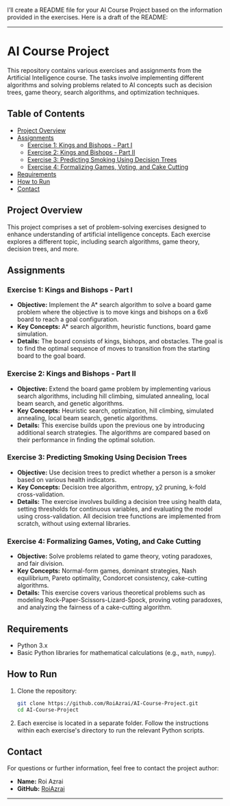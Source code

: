 I’ll create a README file for your AI Course Project based on the information provided in the exercises. Here is a draft of the README:

---

# AI Course Project

This repository contains various exercises and assignments from the Artificial Intelligence course. The tasks involve implementing different algorithms and solving problems related to AI concepts such as decision trees, game theory, search algorithms, and optimization techniques.

## Table of Contents

- [Project Overview](#project-overview)
- [Assignments](#assignments)
  - [Exercise 1: Kings and Bishops - Part I](#exercise-1-kings-and-bishops---part-i)
  - [Exercise 2: Kings and Bishops - Part II](#exercise-2-kings-and-bishops---part-ii)
  - [Exercise 3: Predicting Smoking Using Decision Trees](#exercise-3-predicting-smoking-using-decision-trees)
  - [Exercise 4: Formalizing Games, Voting, and Cake Cutting](#exercise-4-formalizing-games-voting-and-cake-cutting)
- [Requirements](#requirements)
- [How to Run](#how-to-run)
- [Contact](#contact)

## Project Overview

This project comprises a set of problem-solving exercises designed to enhance understanding of artificial intelligence concepts. Each exercise explores a different topic, including search algorithms, game theory, decision trees, and more.

## Assignments

### Exercise 1: Kings and Bishops - Part I

- **Objective:** Implement the A* search algorithm to solve a board game problem where the objective is to move kings and bishops on a 6x6 board to reach a goal configuration.
- **Key Concepts:** A* search algorithm, heuristic functions, board game simulation.
- **Details:** The board consists of kings, bishops, and obstacles. The goal is to find the optimal sequence of moves to transition from the starting board to the goal board.

### Exercise 2: Kings and Bishops - Part II

- **Objective:** Extend the board game problem by implementing various search algorithms, including hill climbing, simulated annealing, local beam search, and genetic algorithms.
- **Key Concepts:** Heuristic search, optimization, hill climbing, simulated annealing, local beam search, genetic algorithms.
- **Details:** This exercise builds upon the previous one by introducing additional search strategies. The algorithms are compared based on their performance in finding the optimal solution.

### Exercise 3: Predicting Smoking Using Decision Trees

- **Objective:** Use decision trees to predict whether a person is a smoker based on various health indicators.
- **Key Concepts:** Decision tree algorithm, entropy, χ2 pruning, k-fold cross-validation.
- **Details:** The exercise involves building a decision tree using health data, setting thresholds for continuous variables, and evaluating the model using cross-validation. All decision tree functions are implemented from scratch, without using external libraries.

### Exercise 4: Formalizing Games, Voting, and Cake Cutting

- **Objective:** Solve problems related to game theory, voting paradoxes, and fair division.
- **Key Concepts:** Normal-form games, dominant strategies, Nash equilibrium, Pareto optimality, Condorcet consistency, cake-cutting algorithms.
- **Details:** This exercise covers various theoretical problems such as modeling Rock-Paper-Scissors-Lizard-Spock, proving voting paradoxes, and analyzing the fairness of a cake-cutting algorithm.

## Requirements

- Python 3.x
- Basic Python libraries for mathematical calculations (e.g., `math`, `numpy`).

## How to Run

1. Clone the repository:

    ```bash
    git clone https://github.com/RoiAzrai/AI-Course-Project.git
    cd AI-Course-Project
    ```

2. Each exercise is located in a separate folder. Follow the instructions within each exercise's directory to run the relevant Python scripts.

## Contact

For questions or further information, feel free to contact the project author:

- **Name:** Roi Azrai
- **GitHub:** [RoiAzrai](https://github.com/RoiAzrai)

---
